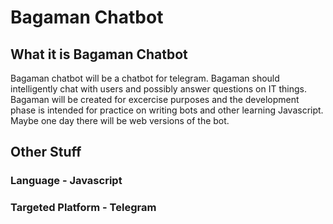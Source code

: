 # Bagaman Chatbot

## What it is Bagaman Chatbot
Bagaman chatbot will be a chatbot for telegram. Bagaman should intelligently chat with users and possibly answer questions on IT things. 
Bagaman will be created for excercise purposes and the development phase is intended for practice on writing bots and other learning 
Javascript. Maybe one day there will be web versions of the bot.

## Other Stuff
### Language - Javascript
### Targeted Platform - Telegram
